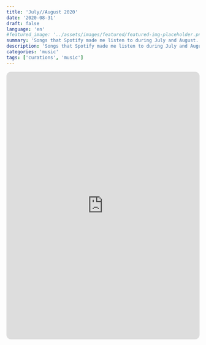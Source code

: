 ```yaml
---
title: 'July//August 2020'
date: '2020-08-31'
draft: false
language: 'en'
#featured_image: '../assets/images/featured/featured-img-placeholder.png'
summary: 'Songs that Spotify made me listen to during July and August.'
description: 'Songs that Spotify made me listen to during July and August.'
categories: 'music'
tags: ['curations', 'music']
---
```

<!-- @format -->
<iframe
    style="border-radius:12px"
    src="https://open.spotify.com/embed/playlist/60Sr08qiVJyJf6ePUOhCiA?utm_source=generator"
    width="100%"
    height="700"
    frameBorder="0"
    allowfullscreen=""
    allow="
        autoplay;
        clipboard-write;
        encrypted-media;
        fullscreen;
        picture-in-picture
    "
    loading="lazy"
></iframe>
